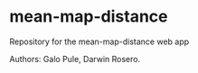 # mean-map-distance
Repository for the mean-map-distance web app

Authors: Galo Pule, Darwin Rosero.
